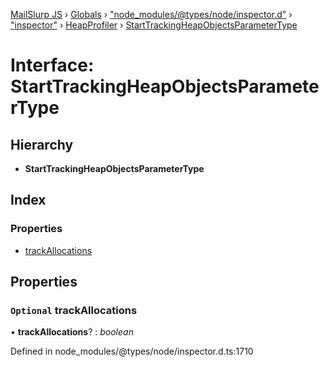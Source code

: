 [MailSlurp JS](../README.md) › [Globals](../globals.md) › ["node_modules/@types/node/inspector.d"](../modules/_node_modules__types_node_inspector_d_.md) › ["inspector"](../modules/_node_modules__types_node_inspector_d_._inspector_.md) › [HeapProfiler](../modules/_node_modules__types_node_inspector_d_._inspector_.heapprofiler.md) › [StartTrackingHeapObjectsParameterType](_node_modules__types_node_inspector_d_._inspector_.heapprofiler.starttrackingheapobjectsparametertype.md)

# Interface: StartTrackingHeapObjectsParameterType

## Hierarchy

* **StartTrackingHeapObjectsParameterType**

## Index

### Properties

* [trackAllocations](_node_modules__types_node_inspector_d_._inspector_.heapprofiler.starttrackingheapobjectsparametertype.md#optional-trackallocations)

## Properties

### `Optional` trackAllocations

• **trackAllocations**? : *boolean*

Defined in node_modules/@types/node/inspector.d.ts:1710
